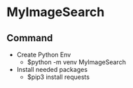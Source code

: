 # MyImageSearch

## Command
- Create Python Env
  - $python -m venv MyImageSearch
- Install needed packages
  - $pip3 install requests